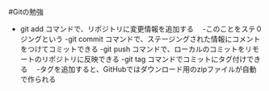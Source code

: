 #Gitの勉強

- git add コマンドで、リポジトリに変更情報を追加する
　-このことをステ０ジングという
-git commit コマンドで、ステージングされた情報にコメントをつけてコミットできる
-git push コマンドで、ローカルのコミットをリモートのリポジトリに反映できる
-git tag コマンドでコミットにタグ付けできる
　-タグを追加すると、GitHubではダウンロード用のzipファイルが自動で作られる

